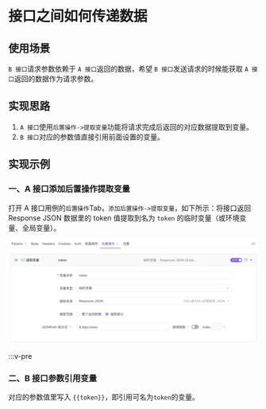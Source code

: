 # 接口之间如何传递数据

## 使用场景

`B 接口`请求参数依赖于 `A 接口`返回的数据，希望 `B 接口`发送请求的时候能获取 `A 接口`返回的数据作为请求参数。

## 实现思路

1. `A 接口`使用`后置操作->提取变量`功能将请求完成后返回的对应数据提取到变量。
2. `B 接口`对应的参数值直接引用前面设置的变量。

## 实现示例

### 一、A 接口添加后置操作提取变量

打开 A 接口用例的`后置操作`Tab，`添加后置操作->提取变量`，如下所示：将接口返回 Response JSON 数据里的 token 值提取到名为 `token` 的临时变量（或环境变量、全局变量）。

<img src="../../../assets/img/introduce/extractor-2.png" />

:::v-pre

### 二、B 接口参数引用变量

对应的参数值里写入 `{{token}}`，即引用可名为`token`的变量。

